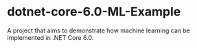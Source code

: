 # dotnet-core-6.0-ML-Example
A project that aims to demonstrate how machine learning can be implemented in .NET Core 6.0.
